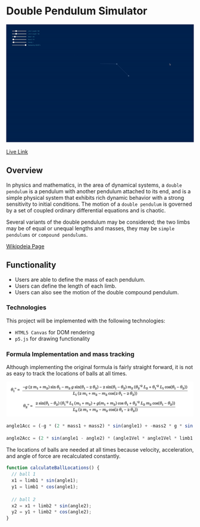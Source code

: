 # Double Pendulum Simulator

![GIF](https://github.com/BenjaminT88/double_pendulum/blob/master/assets/images/ezgif.com-video-to-gif.gif?raw=true)

[Live Link](https://benjamint88.github.io/double_pendulum/)

## Overview

In physics and mathematics, in the area of dynamical systems, a `double pendulum` is a pendulum with another pendulum attached to its end, and is a simple physical system that exhibits rich dynamic behavior with a strong sensitivity to initial conditions. The motion of a `double pendulum` is governed by a set of coupled ordinary differential equations and is chaotic.

Several variants of the double pendulum may be considered; the two limbs may be of equal or unequal lengths and masses, they may be `simple pendulums` or `compound pendulums`.

[Wikipdeia Page](https://en.wikipedia.org/wiki/Double_pendulum)

## Functionality

* Users are able to define the mass of each pendulum.
* Users can define the length of each limb.
* Users can also see the motion of the double compound pendulum.


### Technologies

This project will be implemented with the following technologies:

* `HTML5 Canvas` for DOM rendering
* `p5.js` for drawing functionality

### Formula Implementation and mass tracking

Although implementing the original formula is fairly straight forward, it is not as easy to track the locations of balls at all times.

![formula](https://github.com/BenjaminT88/double_pendulum/blob/master/assets/images/formula.png?raw=true)

```javascript
angle1Acc = (-g * (2 * mass1 + mass2) * sin(angle1) + -mass2 * g * sin(angle1 - 2 * angle2) + -2 * sin(angle1 - angle2) * mass2 * angle2Vel * angle2Vel * limb2 + angle1Vel * angle1Vel * limb1 * cos(angle1 - angle2)) / (limb1 * (2 * mass1 + mass2 - mass2 * cos(2 * angle1 - 2 * angle2)));

angle2Acc = (2 * sin(angle1 - angle2) * (angle1Vel * angle1Vel * limb1 * (mass1 + mass2) + g * (mass1 + mass2) * cos(angle1) + angle2Vel * angle2Vel * limb2 * mass2 * cos(angle1 - angle2))) / (limb2 * (2 * mass1 + mass2 - mass2 * cos(2 * angle1 - 2 * angle2)));
```

The locations of balls are needed at all times because velocity, acceleration, and angle of force are recalculated constantly.

```javascript
function calculateBallLocations() {
  // ball 1
  x1 = limb1 * sin(angle1);
  y1 = limb1 * cos(angle1);

  // ball 2
  x2 = x1 + limb2 * sin(angle2);
  y2 = y1 + limb2 * cos(angle2);
}
```

